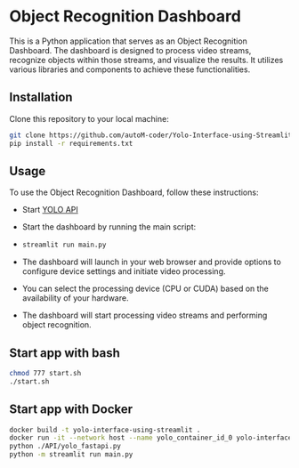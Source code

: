 # Object Recognition Dashboard

This is a Python application that serves as an Object Recognition Dashboard. The dashboard is designed to process video streams, recognize objects within those streams, and visualize the results. It utilizes various libraries and components to achieve these functionalities.

## Installation

Clone this repository to your local machine:

```bash
git clone https://github.com/autoM-coder/Yolo-Interface-using-Streamlit-fastAPI-mySQL.git
pip install -r requirements.txt
```


## Usage
To use the Object Recognition Dashboard, follow these instructions:
- Start [YOLO API](https://github.com/autoM-coder/Yolo-Interface-using-Streamlit-fastAPI-mySQL/blob/main/API/README.md)
- Start the dashboard by running the main script:

- ```bash
  streamlit run main.py 
  ```

- The dashboard will launch in your web browser and provide options to configure device settings and initiate video processing.

- You can select the processing device (CPU or CUDA) based on the availability of your hardware.

- The dashboard will start processing video streams and performing object recognition.


## Start app with bash 

```bash
chmod 777 start.sh
./start.sh
```

## Start app with Docker

```bash
docker build -t yolo-interface-using-streamlit .
docker run -it --network host --name yolo_container_id_0 yolo-interface-using-streamlit bash
python ./API/yolo_fastapi.py
python -m streamlit run main.py
```